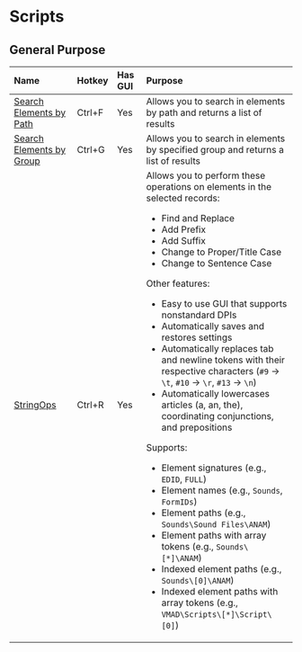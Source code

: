 <!-- TITLE: xEdit -->

# Scripts

## General Purpose

Name | Hotkey | Has GUI | Purpose
:--- | :--- | :--- | :---
[Search Elements by Path](https://gist.github.com/fireundubh/c2f8459d3516a08e79ea1049b76f8aa3) | Ctrl+F | Yes | Allows you to search in elements by path and returns a list of results
[Search Elements by Group](https://gist.github.com/fireundubh/acae7e5a08f1f2637222858ca7787c23) | Ctrl+G | Yes | Allows you to search in elements by specified group and returns a list of results
[StringOps](https://gist.github.com/fireundubh/978eccf07f699609db376480a100d179) | Ctrl+R | Yes | Allows you to perform these operations on elements in the selected records:<ul><li>Find and Replace<li>Add Prefix<li>Add Suffix<li>Change to Proper/Title Case<li>Change to Sentence Case</ul>Other features:<ul><li>Easy to use GUI that supports nonstandard DPIs<li>Automatically saves and restores settings<li>Automatically replaces tab and newline tokens with their respective characters (`#9` -> `\t`, `#10` -> `\r`, `#13` -> `\n`)<li>Automatically lowercases articles (a, an, the), coordinating conjunctions, and prepositions</ul>Supports:<ul><li>Element signatures (e.g., `EDID`, `FULL`)<li>Element names (e.g., `Sounds`, `FormIDs`)<li>Element paths (e.g., `Sounds\Sound Files\ANAM`)<li>Element paths with array tokens (e.g., `Sounds\[*]\ANAM`)<li>Indexed element paths (e.g., `Sounds\[0]\ANAM`)<li>Indexed element paths with array tokens (e.g., `VMAD\Scripts\[*]\Script\[0]`)</ul>
